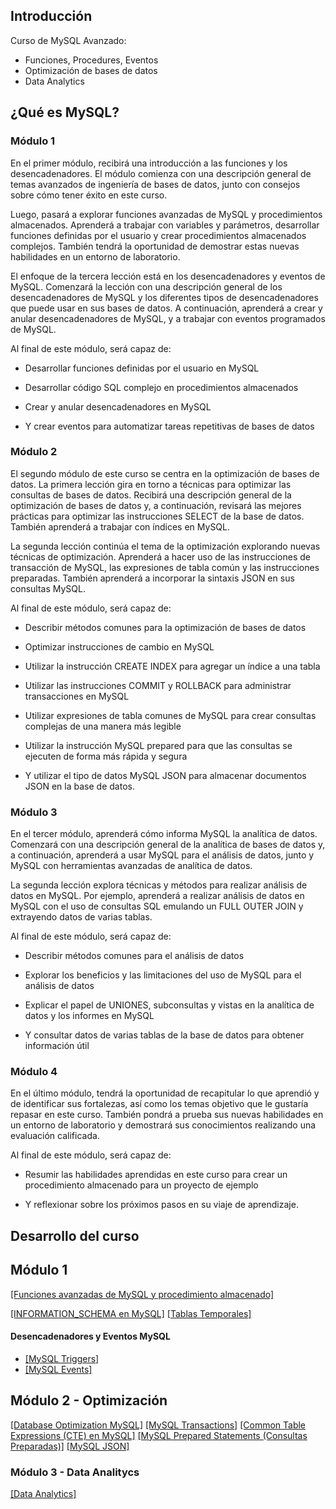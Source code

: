 

## Introducción
Curso de MySQL Avanzado:
- Funciones, Procedures, Eventos
- Optimización de bases de datos
- Data Analytics

## ¿Qué es MySQL?
### Módulo 1

En el primer módulo, recibirá una introducción a las funciones y los desencadenadores. El módulo comienza con una descripción general de temas avanzados de ingeniería de bases de datos, junto con consejos sobre cómo tener éxito en este curso.

Luego, pasará a explorar funciones avanzadas de MySQL y procedimientos almacenados. Aprenderá a trabajar con variables y parámetros, desarrollar funciones definidas por el usuario y crear procedimientos almacenados complejos. También tendrá la oportunidad de demostrar estas nuevas habilidades en un entorno de laboratorio.

El enfoque de la tercera lección está en los desencadenadores y eventos de MySQL. Comenzará la lección con una descripción general de los desencadenadores de MySQL y los diferentes tipos de desencadenadores que puede usar en sus bases de datos. A continuación, aprenderá a crear y anular desencadenadores de MySQL, y a trabajar con eventos programados de MySQL.

Al final de este módulo, será capaz de:

- Desarrollar funciones definidas por el usuario en MySQL
    
- Desarrollar código SQL complejo en procedimientos almacenados
    
- Crear y anular desencadenadores en MySQL
    
- Y crear eventos para automatizar tareas repetitivas de bases de datos
    

### Módulo 2

El segundo módulo de este curso se centra en la optimización de bases de datos. La primera lección gira en torno a técnicas para optimizar las consultas de bases de datos. Recibirá una descripción general de la optimización de bases de datos y, a continuación, revisará las mejores prácticas para optimizar las instrucciones SELECT de la base de datos. También aprenderá a trabajar con índices en MySQL.

La segunda lección continúa el tema de la optimización explorando nuevas técnicas de optimización. Aprenderá a hacer uso de las instrucciones de transacción de MySQL, las expresiones de tabla común y las instrucciones preparadas. También aprenderá a incorporar la sintaxis JSON en sus consultas MySQL.

Al final de este módulo, será capaz de:

- Describir métodos comunes para la optimización de bases de datos
    
- Optimizar instrucciones de cambio en MySQL
    
- Utilizar la instrucción CREATE INDEX para agregar un índice a una tabla
    
- Utilizar las instrucciones COMMIT y ROLLBACK para administrar transacciones en MySQL
    
- Utilizar expresiones de tabla comunes de MySQL para crear consultas complejas de una manera más legible
    
- Utilizar la instrucción MySQL prepared para que las consultas se ejecuten de forma más rápida y segura
    
- Y utilizar el tipo de datos MySQL JSON para almacenar documentos JSON en la base de datos.
    

### Módulo 3

En el tercer módulo, aprenderá cómo informa MySQL la analítica de datos. Comenzará con una descripción general de la analítica de bases de datos y, a continuación, aprenderá a usar MySQL para el análisis de datos, junto y MySQL con herramientas avanzadas de analítica de datos.

La segunda lección explora técnicas y métodos para realizar análisis de datos en MySQL. Por ejemplo, aprenderá a realizar análisis de datos en MySQL con el uso de consultas SQL emulando un FULL OUTER JOIN y extrayendo datos de varias tablas.

Al final de este módulo, será capaz de:

- Describir métodos comunes para el análisis de datos
    
- Explorar los beneficios y las limitaciones del uso de MySQL para el análisis de datos
    
- Explicar el papel de UNIONES, subconsultas y vistas en la analítica de datos y los informes en MySQL
    
- Y consultar datos de varias tablas de la base de datos para obtener información útil
    

### Módulo 4

En el último módulo, tendrá la oportunidad de recapitular lo que aprendió y de identificar sus fortalezas, así como los temas objetivo que le gustaría repasar en este curso. También pondrá a prueba sus nuevas habilidades en un entorno de laboratorio y demostrará sus conocimientos realizando una evaluación calificada.

Al final de este módulo, será capaz de:

- Resumir las habilidades aprendidas en este curso para crear un procedimiento almacenado para un proyecto de ejemplo
    
- Y reflexionar sobre los próximos pasos en su viaje de aprendizaje.

## Desarrollo del curso
## Módulo 1
[[Funciones avanzadas de MySQL y procedimiento almacenado]](Funciones&Procedures.md)

[[INFORMATION_SCHEMA en MySQL]](INFORMATION_SCHEMA%20.md)
[[Tablas Temporales]](TablasTemporales.md)
#### Desencadenadores y Eventos MySQL
- [[MySQL Triggers]](Triggers.md)
- [[MySQL Events]](Events.md)
## Módulo 2 - Optimización
[[Database Optimization MySQL]](DatabaseOptimizationMySQL.md)
[[MySQL Transactions]](MySQLTransactions.md)
[[Common Table Expressions (CTE) en MySQL]](CTE.md)
[[MySQL Prepared Statements (Consultas Preparadas)]](PreparedStatements.md)
[[MySQL JSON]](MySQLJSON.md)

### Módulo 3 - Data Analitycs
[[Data Analytics]](DataAnalytics.md)
